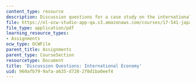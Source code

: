 ```yaml
---
content_type: resource
description: Discussion questions for a case study on the international economy.
file: https://ol-ocw-studio-app-qa.s3.amazonaws.com/courses/17-541-japanese-politics-and-society-fall-2008/960afb799afaa635d7202f0d1ba0eef4_questions2.pdf
file_type: application/pdf
learning_resource_types:
- Assignments
ocw_type: OCWFile
parent_title: Assignments
parent_type: CourseSection
resourcetype: Document
title: 'Discussion Questions: International Economy'
uid: 960afb79-9afa-a635-d720-2f0d1ba0eef4
---
```

